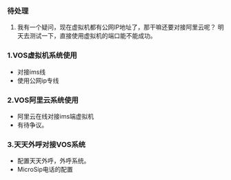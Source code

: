 ### 待处理
1. 我有一个疑问，现在虚拟机都有公网IP地址了，那干嘛还要对接阿里云呢？
明天去测试一下，直接使用虚拟机的端口能不能成功。



### 1.VOS虚拟机系统使用

- 对接ims线
- 使用公网ip专线


### 2.VOS阿里云系统使用

- 阿里云在线对接ims端虚拟机
- 有待争议。



### 3.天天外呼对接VOS系统
- 配置天天外呼，外呼系统。
- MicroSip电话的配置    

